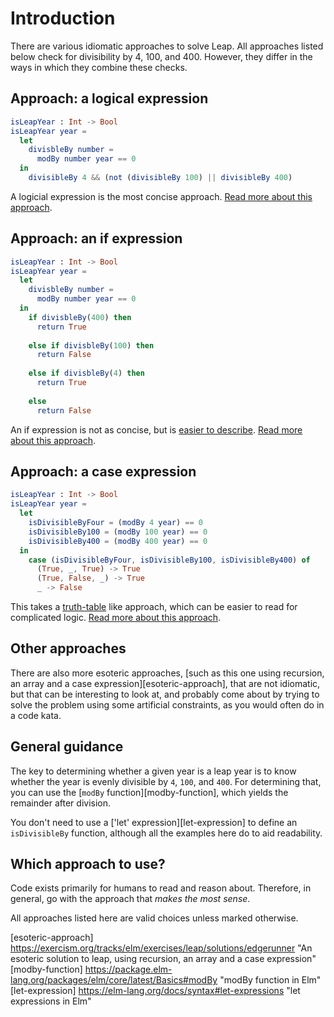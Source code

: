 # Introduction

There are various idiomatic approaches to solve Leap.
All approaches listed below check for divisibility by 4, 100, and 400.
However, they differ in the ways in which they combine these checks.

## Approach: a logical expression

```elm
isLeapYear : Int -> Bool
isLeapYear year = 
  let
    divisbleBy number = 
      modBy number year == 0 
  in
    divisibleBy 4 && (not (divisibleBy 100) || divisibleBy 400)
```

A logicial expression is the most concise approach.
[Read more about this approach][logical-expression].

## Approach: an if expression

```elm
isLeapYear : Int -> Bool
isLeapYear year =
  let
    divisbleBy number = 
      modBy number year == 0 
  in
    if divisbleBy(400) then
      return True
    
    else if divisbleBy(100) then
      return False
    
    else if divisbleBy(4) then
      return True
    
    else
      return False
```

An if expression is not as concise, but is [easier to describe][describable-code].
[Read more about this approach][if-expression].

## Approach: a case expression

```elm
isLeapYear : Int -> Bool
isLeapYear year =
  let
    isDivisibleByFour = (modBy 4 year) == 0
    isDivisibleBy100 = (modBy 100 year) == 0
    isDivisibleBy400 = (modBy 400 year) == 0
  in
    case (isDivisibleByFour, isDivisibleBy100, isDivisibleBy400) of
      (True, _, True) -> True
      (True, False, _) -> True
      _ -> False
```

This takes a [truth-table][truth-table] like approach, which can be easier to read for complicated logic.
[Read more about this approach][case-expression].

## Other approaches

There are also more esoteric approaches, [such as this one using recursion, an array and a case expression][esoteric-approach], that are not idiomatic, but that can be interesting to look at, and probably come about by trying to solve the problem using some artificial constraints, as you would often do in a code kata.

## General guidance

The key to determining whether a given year is a leap year is to know whether the year is evenly divisible by `4`, `100`, and `400`.
For determining that, you can use the [`modBy` function][modby-function], which yields the remainder after division.

You don't need to use a ['let' expression][let-expression] to define an `isDivisibleBy` function, although all the examples here do to aid readability.

## Which approach to use?

Code exists primarily for humans to read and reason about.
Therefore, in general, go with the approach that _makes the most sense_.

All approaches listed here are valid choices unless marked otherwise.

[logical-expression]:
  https://exercism.org/tracks/elm/exercises/leap/approaches/logical-expression
  "Approach: a conditional expression"
[if-expression]:
  https://exercism.org/tracks/elm/exercises/leap/approaches/if-expression
  "Approach: an if expression"
[case-expression]:
  https://exercism.org/tracks/elm/exercises/leap/approaches/case-expression
  "Approach: a case expression"
[describable-code]:
  https://www.freecodecamp.org/news/writing-describable-code/
  "Writing easily describable code"
[truth-table]:
  https://brilliant.org/wiki/truth-tables/
  "Truth tables"
[esoteric-approach]
  https://exercism.org/tracks/elm/exercises/leap/solutions/edgerunner
  "An esoteric solution to leap, using recursion, an array and a case expression"
[modby-function]
  https://package.elm-lang.org/packages/elm/core/latest/Basics#modBy
  "modBy function in Elm"
[let-expression]
  https://elm-lang.org/docs/syntax#let-expressions
  "let expressions in Elm"
